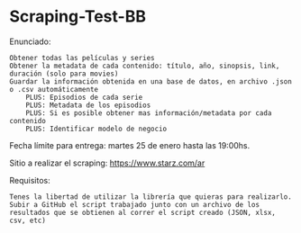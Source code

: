 # Scraping-Test-BB

Enunciado: 
 
	Obtener todas las películas y series
	Obtener la metadata de cada contenido: título, año, sinopsis, link, duración (solo para movies)
	Guardar la información obtenida en una base de datos, en archivo .json o .csv automáticamente
		PLUS: Episodios de cada serie
		PLUS: Metadata de los episodios
		PLUS: Si es posible obtener mas información/metadata por cada contenido
		PLUS: Identificar modelo de negocio
Fecha límite para entrega: martes 25 de enero hasta las 19:00hs.

Sitio a realizar el scraping: https://www.starz.com/ar

Requisitos:
 
	Tenes la libertad de utilizar la librería que quieras para realizarlo. 
	Subir a GitHub el script trabajado junto con un archivo de los resultados que se obtienen al correr el script creado (JSON, xlsx, csv, etc)
